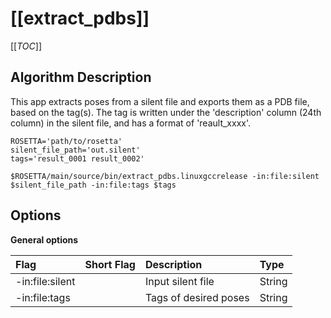 # [[extract_pdbs]]

[[_TOC_]]

## Algorithm Description

This app extracts poses from a silent file and exports them as a PDB file, based on the tag(s). The tag is written under the 'description' column (24th column) in the silent file, and has a format of 'reault_xxxx'.

    ROSETTA='path/to/rosetta'
    silent_file_path='out.silent'
    tags='result_0001 result_0002'

    $ROSETTA/main/source/bin/extract_pdbs.linuxgccrelease -in:file:silent $silent_file_path -in:file:tags $tags

## Options

**General options**

|**Flag**|**Short Flag**|**Description**|**Type**|
|:-------|:-------|:--------------|:-------|
|-in:file:silent||Input silent file|String|
|-in:file:tags||Tags of desired poses|String|

